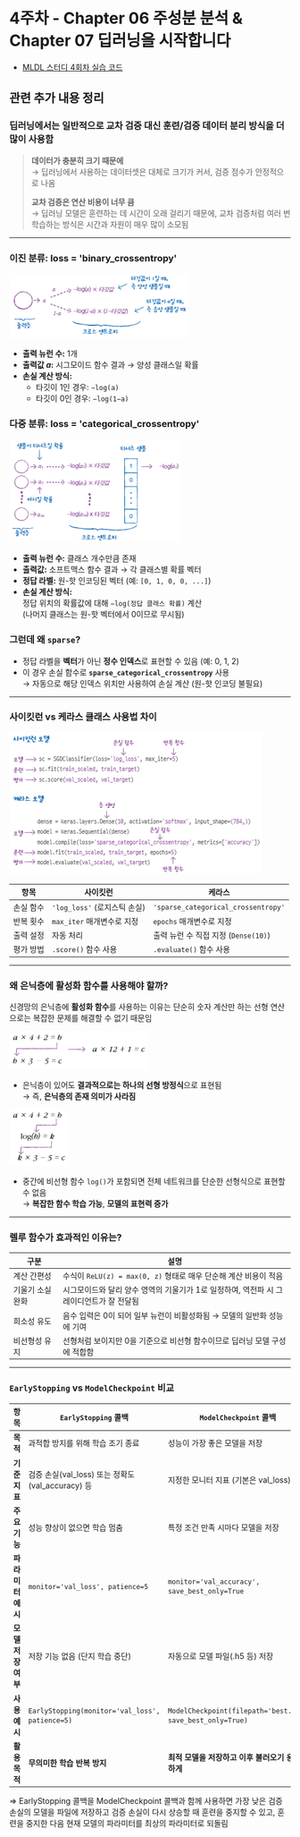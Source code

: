 # 4주차 - Chapter 06 주성분 분석 & Chapter 07 딥러닝을 시작합니다

- [MLDL 스터디 4회차 실습 코드](https://colab.research.google.com/drive/1cBWIdRLw2w1D_0ovPUEH_b-ikL-5rxfU)

## 관련 추가 내용 정리

### 딥러닝에서는 일반적으로 **교차 검증** 대신 **훈련/검증 데이터 분리 방식**을 더 많이 사용함

> **데이터가 충분히 크기 때문에**<br>
→ 딥러닝에서 사용하는 데이터셋은 대체로 크기가 커서, 검증 점수가 안정적으로 나옴
>
> **교차 검증은 연산 비용이 너무 큼**<br>
→ 딥러닝 모델은 훈련하는 데 시간이 오래 걸리기 때문에, 교차 검증처럼 여러 번 학습하는 방식은 시간과 자원이 매우 많이 소모됨

---
### **이진 분류:** loss = 'binary_crossentropy'

![스크린샷](../image/screenshot12.png)

- **출력 뉴런 수:** 1개  
- **출력값 $a$:** 시그모이드 함수 결과 → 양성 클래스일 확률  
- **손실 계산 방식:**
  - 타깃이 1인 경우: `−log(a)`
  - 타깃이 0인 경우: `−log(1−a)`

### **다중 분류:** loss = 'categorical_crossentropy'

![스크린샷](../image/screenshot13.png)

- **출력 뉴런 수:** 클래스 개수만큼 존재  
- **출력값:** 소프트맥스 함수 결과 → 각 클래스별 확률 벡터  
- **정답 라벨:** 원-핫 인코딩된 벡터 (예: `[0, 1, 0, 0, ...]`)  
- **손실 계산 방식:**  
  정답 위치의 확률값에 대해 `−log(정답 클래스 확률)` 계산  
  (나머지 클래스는 원-핫 벡터에서 0이므로 무시됨)

### **그런데 왜 `sparse`?**

- 정답 라벨을 **벡터**가 아닌 **정수 인덱스**로 표현할 수 있음 (예: 0, 1, 2)
- 이 경우 손실 함수로 **`sparse_categorical_crossentropy`** 사용  
  → 자동으로 해당 인덱스 위치만 사용하여 손실 계산 (원-핫 인코딩 불필요)

---
### **사이킷런 vs 케라스 클래스 사용법 차이**

![스크린샷](../image/screenshot14.png)

| 항목       | 사이킷런                            | 케라스                                           |
|------------|-------------------------------------|--------------------------------------------------|
| 손실 함수  | `'log_loss'` (로지스틱 손실)       | `'sparse_categorical_crossentropy'`             |
| 반복 횟수  | `max_iter` 매개변수로 지정         | `epochs` 매개변수로 지정                        |
| 출력 설정  | 자동 처리                          | 출력 뉴런 수 직접 지정 (`Dense(10)`)            |
| 평가 방법  | `.score()` 함수 사용                | `.evaluate()` 함수 사용                         |

---
### **왜 은닉층에 활성화 함수를 사용해야 할까?**

신경망의 은닉층에 **활성화 함수**를 사용하는 이유는 단순히 숫자 계산만 하는 선형 연산으로는 복잡한 문제를 해결할 수 없기 때문임

![스크린샷](../image/screenshot15.png)

- 은닉층이 있어도 **결과적으로는 하나의 선형 방정식**으로 표현됨<br>
→ 즉, **은닉층의 존재 의미가 사라짐**

![스크린샷](../image/screenshot16.png)

- 중간에 비선형 함수 `log()`가 포함되면 전체 네트워크를 단순한 선형식으로 표현할 수 없음<br>
→ **복잡한 함수 학습 가능**, **모델의 표현력 증가**

---
### **렐루 함수가 효과적인 이유는?**

| 구분             | 설명                                                                 |
|------------------|----------------------------------------------------------------------|
| 계산 간편성      | 수식이 `ReLU(z) = max(0, z)` 형태로 매우 단순해 계산 비용이 적음               |
| 기울기 소실 완화 | 시그모이드와 달리 양수 영역의 기울기가 1로 일정하여, 역전파 시 그레이디언트가 잘 전달됨 |
| 희소성 유도      | 음수 입력은 0이 되어 일부 뉴런이 비활성화됨 → 모델의 일반화 성능에 기여           |
| 비선형성 유지    | 선형처럼 보이지만 0을 기준으로 비선형 함수이므로 딥러닝 모델 구성에 적합함          |

---
### **`EarlyStopping` vs `ModelCheckpoint` 비교**

| 항목                  | `EarlyStopping` 콜백                                         | `ModelCheckpoint` 콜백                                      |
|-----------------------|--------------------------------------------------------------|-------------------------------------------------------------|
| **목적**              | 과적합 방지를 위해 학습 조기 종료                            | 성능이 가장 좋은 모델을 저장                                |
| **기준 지표**         | 검증 손실(val_loss) 또는 정확도(val_accuracy) 등            | 지정한 모니터 지표 (기본은 val_loss)                        |
| **주요 기능**         | 성능 향상이 없으면 학습 멈춤                                 | 특정 조건 만족 시마다 모델을 저장                           |
| **파라미터 예시**     | `monitor='val_loss', patience=5`                             | `monitor='val_accuracy', save_best_only=True`              |
| **모델 저장 여부**    | 저장 기능 없음 (단지 학습 중단)                              | 자동으로 모델 파일(.h5 등) 저장                             |
| **사용 예시**         | `EarlyStopping(monitor='val_loss', patience=5)`              | `ModelCheckpoint(filepath='best.h5', save_best_only=True)` |
| **활용 목적**         | **무의미한 학습 반복 방지**                                 | **최적 모델을 저장하고 이후 불러오기 용이하게**            |

=> EarlyStopping 콜백을 ModelCheckpoint 콜백과 함께 사용하면 가장 낮은 검증 손실의 모델을 파일에 저장하고 검증 손실이 다시 상승할 때 훈련을 중지할 수 있고, 훈련을 중지한 다음 현재 모델의 파라미터를 최상의 파라미터로 되돌림